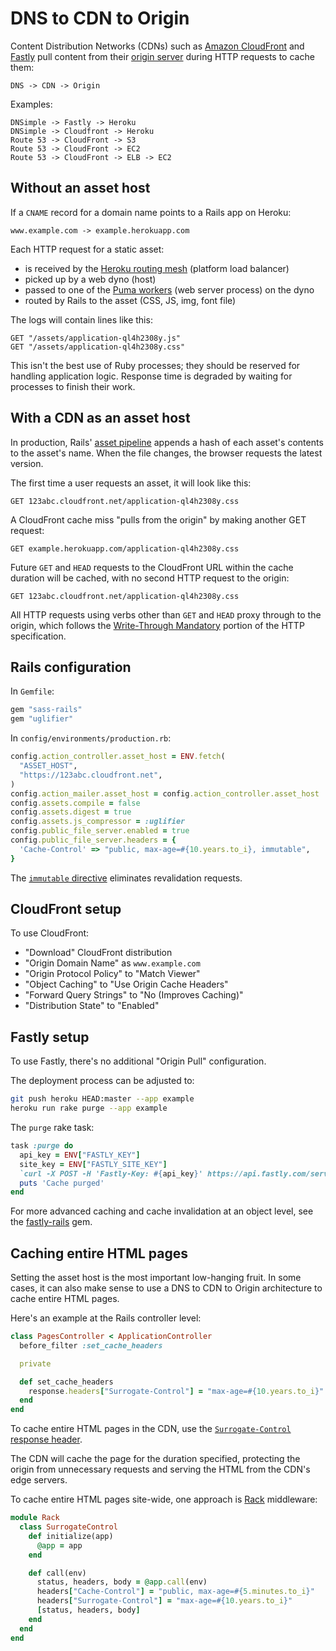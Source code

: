 # DNS to CDN to Origin

Content Distribution Networks (CDNs) such as
[Amazon CloudFront][cloudfront] and [Fastly][fastly]
pull content from their [origin server] during HTTP requests to cache them:

[cloudfront]: http://aws.amazon.com/cloudfront/
[fastly]: http://www.fastly.com/
[origin server]: http://www.w3.org/Protocols/rfc2616/rfc2616-sec1.html#sec1.3

```
DNS -> CDN -> Origin
```

Examples:

```
DNSimple -> Fastly -> Heroku
DNSimple -> Cloudfront -> Heroku
Route 53 -> CloudFront -> S3
Route 53 -> CloudFront -> EC2
Route 53 -> CloudFront -> ELB -> EC2
```

## Without an asset host

If a `CNAME` record for a domain name points to a Rails app on Heroku:

```
www.example.com -> example.herokuapp.com
```

Each HTTP request for a static asset:

* is received by the [Heroku routing mesh][mesh] (platform load balancer)
* picked up by a web dyno (host)
* passed to one of the [Puma workers][puma] (web server process) on the dyno
* routed by Rails to the asset (CSS, JS, img, font file)

[mesh]: https://devcenter.heroku.com/articles/http-routing
[puma]: https://devcenter.heroku.com/articles/deploying-rails-applications-with-the-puma-web-server

The logs will contain lines like this:

```
GET "/assets/application-ql4h2308y.js"
GET "/assets/application-ql4h2308y.css"
```

This isn't the best use of Ruby processes;
they should be reserved for handling application logic.
Response time is degraded by waiting for processes
to finish their work.

## With a CDN as an asset host

In production,
Rails' [asset pipeline] appends a hash of each asset's contents
to the asset's name.
When the file changes,
the browser requests the latest version.

[asset pipeline]: http://guides.rubyonrails.org/asset_pipeline.html

The first time a user requests an asset, it will look like this:

```
GET 123abc.cloudfront.net/application-ql4h2308y.css
```

A CloudFront cache miss "pulls from the origin" by making another GET request:

```
GET example.herokuapp.com/application-ql4h2308y.css
```

Future `GET` and `HEAD` requests
to the CloudFront URL within the cache duration
will be cached, with no second HTTP request to the origin:

```
GET 123abc.cloudfront.net/application-ql4h2308y.css
```

All HTTP requests using verbs other than `GET` and `HEAD`
proxy through to the origin, which follows
the [Write-Through Mandatory][write-through] portion of
the HTTP specification.

[write-through]: http://www.w3.org/Protocols/rfc2616/rfc2616-sec13.html#sec13.11

## Rails configuration

In `Gemfile`:

```ruby
gem "sass-rails"
gem "uglifier"
```

In `config/environments/production.rb`:

```ruby
config.action_controller.asset_host = ENV.fetch(
  "ASSET_HOST",
  "https://123abc.cloudfront.net",
)
config.action_mailer.asset_host = config.action_controller.asset_host
config.assets.compile = false
config.assets.digest = true
config.assets.js_compressor = :uglifier
config.public_file_server.enabled = true
config.public_file_server.headers = {
  'Cache-Control' => "public, max-age=#{10.years.to_i}, immutable",
}
```

The [`immutable` directive][immutable] eliminates revalidation requests.

[immutable]: https://code.facebook.com/posts/557147474482256/this-browser-tweak-saved-60-of-requests-to-facebook/

## CloudFront setup

To use CloudFront:

* "Download" CloudFront distribution
* "Origin Domain Name" as `www.example.com`
* "Origin Protocol Policy" to "Match Viewer"
* "Object Caching" to "Use Origin Cache Headers"
* "Forward Query Strings" to "No (Improves Caching)"
* "Distribution State" to "Enabled"

## Fastly setup

To use Fastly, there's no additional "Origin Pull" configuration.

The deployment process can be adjusted to:

```bash
git push heroku HEAD:master --app example
heroku run rake purge --app example
```

The `purge` rake task:

```ruby
task :purge do
  api_key = ENV["FASTLY_KEY"]
  site_key = ENV["FASTLY_SITE_KEY"]
  `curl -X POST -H 'Fastly-Key: #{api_key}' https://api.fastly.com/service/#{site_key}/purge_all`
  puts 'Cache purged'
end
```

For more advanced caching and cache invalidation at an object level,
see the [fastly-rails](https://github.com/fastly/fastly-rails) gem.

## Caching entire HTML pages

Setting the asset host is the most important low-hanging fruit.
In some cases,
it can also make sense to use a DNS to CDN to Origin architecture
to cache entire HTML pages.

Here's an example at the Rails controller level:

```ruby
class PagesController < ApplicationController
  before_filter :set_cache_headers

  private

  def set_cache_headers
    response.headers["Surrogate-Control"] = "max-age=#{10.years.to_i}"
  end
end
```

To cache entire HTML pages in the CDN,
use the [`Surrogate-Control` response header][surrogate].

[surrogate]: http://www.w3.org/TR/edge-arch

The CDN will cache the page for the duration specified,
protecting the origin from unnecessary requests
and serving the HTML from the CDN's edge servers.

To cache entire HTML pages site-wide,
one approach is [Rack](https://rack.github.io/) middleware:

```ruby
module Rack
  class SurrogateControl
    def initialize(app)
      @app = app
    end

    def call(env)
      status, headers, body = @app.call(env)
      headers["Cache-Control"] = "public, max-age=#{5.minutes.to_i}"
      headers["Surrogate-Control"] = "max-age=#{10.years.to_i}"
      [status, headers, body]
    end
  end
end
```
